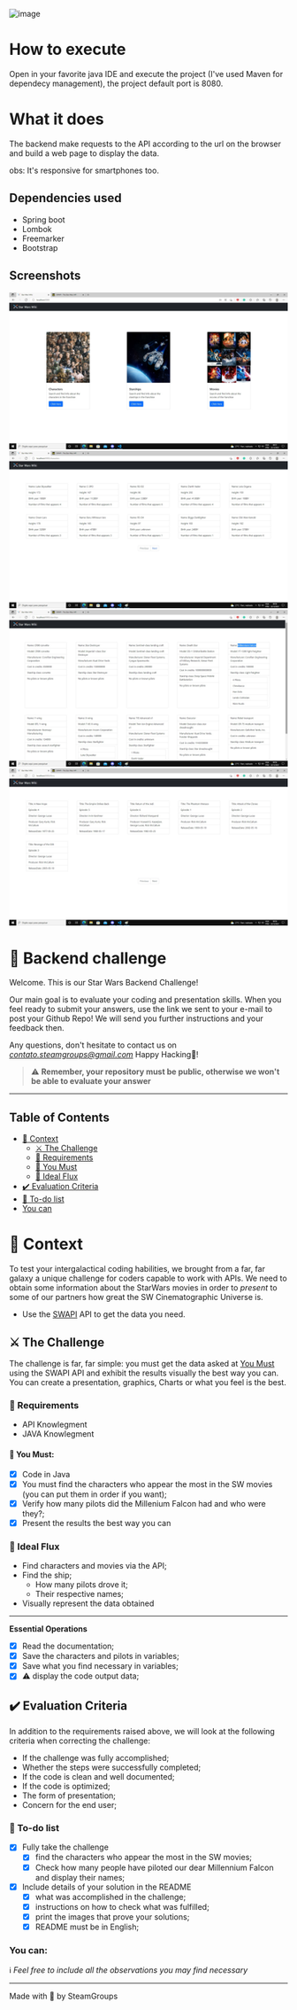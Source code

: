 ![image](https://images.unsplash.com/photo-1623476408624-721c9185d569?ixlib=rb-1.2.1&ixid=MnwxMjA3fDB8MHxwaG90by1wYWdlfHx8fGVufDB8fHx8&auto=format&fit=crop&w=869&q=80)

# How to execute
Open in your favorite java IDE and execute the project (I've used Maven for dependecy management), the project default port is 8080.

# What it does

The backend make requests to the API according to the url on the browser and build a web page to display the data.

obs: It's responsive for smartphones too.

## Dependencies used

- Spring boot
- Lombok
- Freemarker
- Bootstrap

## Screenshots

![image](screenshots/01.jpg)
![image](screenshots/02.jpg)
![image](screenshots/03.jpg)
![image](screenshots/04.jpg)

# 🚀 Backend challenge

Welcome. This is our Star Wars Backend Challenge!

Our main goal is to evaluate your coding and presentation skills.
When you feel ready to submit your answers, use the link we sent to your e-mail to post your Github Repo!
We will send you further instructions and your feedback then.

<!-- Quando sua solução estiver pronta, basta responder o e-mail que recebeu com o link do seu repo aqui no Github!
Em seguida, enviaremos o feedback e as instruções dos próximos passos! -->
Any questions, don't hesitate to contact us on *contato.steamgroups@gmail.com*
Happy Hacking💙!
<!-- Caso tenha alguma dúvida, nós estamos disponíveis no email *contato.steamgroups@gmail.com*
Bom desafio! -->

> ⚠️ **Remember, your repository must be public, otherwise we won't be able to evaluate your answer**

---

## Table of Contents

- [🧠 Context](#-context)
  - [⚔️ The Challenge](#️-the-challenge)
  - [🏁 Requirements](#-requirements)
  - [🤟 You Must](#-you-must)
  - [🚰 Ideal Flux](#-ideal-flux)
- [✔️ Evaluation Criteria](#️-evaluation-criteria)
- [:notebook: To-do list](#notebook-to-do-list)
- [You can](#-you-can)

# 🧠 Context

To test your intergalactical coding habilities, we brought from a far, far galaxy a unique challenge for coders capable to work with APIs.
We need to obtain some information about the StarWars movies in order to *present* to some of our partners how great the SW Cinematographic Universe is.

- Use the [SWAPI](https://swapi.dev/) API to get the data you need.

## ⚔️ The Challenge

The challenge is far, far simple: you must get the data asked at [You Must](#-you-must) using the SWAPI API and exhibit the results visually the best way you can. You can create a presentation, graphics, Charts or what you feel is the best. 

### 🏁 Requirements

- API Knowlegment
- JAVA Knowlegment

#### 🤟 You Must:

- [x] Code in Java
- [x] You must find the characters who appear the most in the SW movies (you can put them in order if you want);
- [x] Verify how many pilots did the Millenium Falcon had and who were they?;
- [x] Present the results the best way you can

<!-- - [ ] Obtain the Planets Size (Area) and order them (bigger to smaller); -->

### 🚰 Ideal Flux

- Find characters and movies via the API;
- Find the ship;
  - How many pilots drove it;
  - Their respective names;
- Visually represent the data obtained

<!-- - Get the planets and the Area of each one;
  - :warning: Find the diameter and calculate the area; -->

---

**Essential Operations**

- [x] Read the documentation;
- [x] Save the characters and pilots in variables;
- [x] Save what you find necessary in variables;
- [x] :warning: display the code output data;
 
 <!-- - [ ] Save the characters, planets and pilots in variables; -->

## ✔️ Evaluation Criteria

In addition to the requirements raised above, we will look at the following criteria when correcting the challenge:

- If the challenge was fully accomplished;
- Whether the steps were successfully completed;
- If the code is clean and well documented;
- If the code is optimized;
- The form of presentation;
- Concern for the end user;


### :notebook: To-do list

- [x] Fully take the challenge
  - [x] find the characters who appear the most in the SW movies;
  - [x] Check how many people have piloted our dear Millennium Falcon and display their names;
- [x] Include details of your solution in the README
  - [x] what was accomplished in the challenge;
  - [x] instructions on how to check what was fulfilled;
  - [x] print the images that prove your solutions;
  - [x] README must be in English;

<!--   - [ ] Get the Area of the planets and sort from Largest to Smallest; -->

### You can:
:information_source: _Feel free to include all the observations you may find necessary_

---

Made with 💙 by SteamGroups
